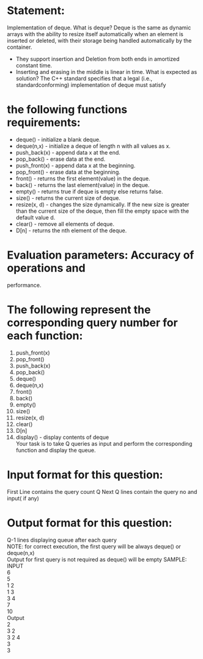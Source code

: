 # Statement: 
Implementation of deque.
What is deque?
Deque is the same as dynamic arrays with the ability
to resize itself automatically when an element is
inserted or deleted, with their storage being handled
automatically by the container.
* They support insertion and Deletion from both ends
in amortized constant time.
* Inserting and erasing in the middle is linear in time.
What is expected as solution?
The C++ standard specifies that a legal (i.e., standardconforming) implementation of deque must satisfy
# the following functions requirements:
* deque() - initialize a blank deque.
* deque(n,x) - initialize a deque of length n with all
values as x.
* push_back(x) - append data x at the end.
* pop_back() - erase data at the end.
* push_front(x) - append data x at the beginning.
* pop_front() - erase data at the beginning.
* front() - returns the first element(value) in the deque.
* back() - returns the last element(value) in the deque.
* empty() - returns true if deque is empty else returns
false.
* size() - returns the current size of deque.
* resize(x, d) - changes the size dynamically. If the
new size is greater than the current size of the
deque, then fill the empty space with the default
value d.
* clear() - remove all elements of deque.
* D[n] - returns the nth element of the deque.
# Evaluation parameters: Accuracy of operations and
performance.
# The following represent the corresponding query number for each function:
1. push_front(x) <br />
2. pop_front() <br />
3. push_back(x) <br />
4. pop_back() <br />
5. deque() <br />
6. deque(n,x) <br />
7. front() <br /> 
8. back() <br />
9. empty() <br />
10. size() <br />
11. resize(x, d) <br />
12. clear() <br />
13. D[n] <br />
14. display() - display contents of deque <br />
Your task is to take Q queries as input and perform the corresponding function and display the
queue.
# Input format for this question:
First Line contains the query count Q
Next Q lines contain the query no and input( if any)
# Output format for this question:
Q-1 lines displaying queue after each query <br />
NOTE: for correct execution, the first query will be always deque() or deque(n,x) <br />
Output for first query is not required as deque() will be empty
SAMPLE:
INPUT <br />
6 <br />
5 <br />
1 2 <br />
1 3 <br />
3 4 <br /> 
7 <br />
10 <br />
Output <br />
2 <br />
3 2  <br />
3 2 4 <br />
3 <br />
3 <br />
